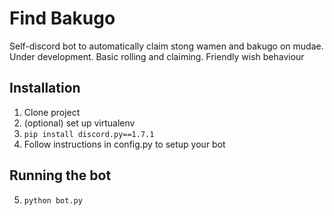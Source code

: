 # Find Bakugo
Self-discord bot to automatically claim stong wamen and bakugo on mudae.  
Under development. Basic rolling and claiming. Friendly wish behaviour

## Installation
1. Clone project
2. (optional) set up virtualenv
3. `pip install discord.py==1.7.1`
4. Follow instructions in config.py to setup your bot

## Running the bot
5. `python bot.py`

